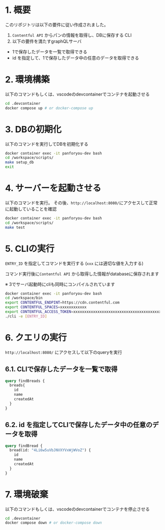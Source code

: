 
# 1. 概要

このリポジトリは以下の要件に従い作成されました。

1. `Contentful API` からパンの情報を取得し、DBに保存する CLI
2. 以下の要件を満たすgraphQLサーバ
  - 1で保存したデータを一覧で取得できる
  - id を指定して、1で保存したデータ中の任意のデータを取得できる


# 2. 環境構築

以下のコマンドもしくは、vscodeのdevcontainerでコンテナを起動させる

```bash
cd .devcontainer
docker compose up # or docker-compose up
```


# 3. DBの初期化

以下のコマンドを実行してDBを初期化する

```bash
docker container exec -it panforyou-dev bash
cd /workspace/scripts/
make setup_db
exit
```


# 4. サーバーを起動させる

以下のコマンドを実行。
その後、`http://localhost:8080/`にアクセスして正常に起動していることを確認

```bash
docker container exec -it panforyou-dev bash
cd /workspace/scripts/
make test
```


# 5. CLIの実行

`ENTRY_ID` を指定してコマンドを実行する (`xxx` には適切な値を入力する)

コマンド実行後に`Contentful API` から取得した情報がdatabaseに保存されます

※ 3でサーバ起動時にcliも同時にコンパイルされています

```bash
docker container exec -it panforyou-dev bash
cd /workspace/bin
export CONTENTFUL_ENDPINT=https://cdn.contentful.com
export CONTENTFUL_SPACES=xxxxxxxxxxxx
export CONTENTFUL_ACCESS_TOKEN=xxxxxxxxxxxxxxxxxxxxxxxxxxxxxxxxxxxxxxxxxxx
./cli -e [ENTRY_ID]
```


# 6. クエリの実行

`http://localhost:8080/` にアクセスして以下のqueryを実行


## 6.1. CLIで保存したデータを一覧で取得

```graphql
query findBreads {
  breads{
    id
    name
    createdAt
  }
}
```


## 6.2. id を指定してCLIで保存したデータ中の任意のデータを取得

```graphql
query findBread {
  bread(id: "4Li6w5uVbJNVXYVxWjWVoZ") {
    id
    name
    createdAt
  }
}
```


# 7. 環境破棄

以下のコマンドもしくは、vscodeのdevcontainerでコンテナを停止させる

```bash
cd .devcontainer
docker compose down # or docker-compose down
```
